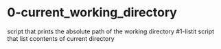   # 0-current_working_directory
script that prints the absolute path of the working directory
#1-listit
script that list ccontents of current directory
